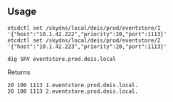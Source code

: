 ## Usage

    etcdctl set /skydns/local/deis/prod/eventstore/1 '{"host":"10.1.42.222","priority":20,"port":1113}'
    etcdctl set /skydns/local/deis/prod/eventstore/2 '{"host":"10.1.42.223","priority":20,"port":1113}'

    dig SRV eventstore.prod.deis.local

Returns

    20 100 1113 1.eventstore.prod.deis.local.
    20 100 1113 2.eventstore.prod.deis.local.